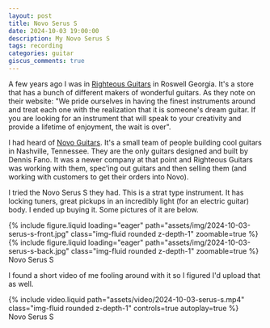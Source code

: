 ```yaml
---
layout: post
title: Novo Serus S
date: 2024-10-03 19:00:00
description: My Novo Serus S
tags: recording
categories: guitar
giscus_comments: true
---
```


A few years ago I was in [Righteous Guitars](https://righteousguitars.com/) in Roswell Georgia. It's a store that has a bunch of different makers of wonderful guitars. As they note on their website: "We pride ourselves in having the finest instruments around and treat each one with the realization that it is someone's dream guitar. If you are looking for an instrument that will speak to your creativity and provide a lifetime of enjoyment, the wait is over".

I had heard of [Novo Guitars](https://www.novoguitars.com/). It's a small team of people building cool guitars in Nashville, Tennessee. They are the only guitars designed and built by Dennis Fano. It was a newer company at that point and Righteous Guitars was working with them, spec'ing out guitars and then selling them (and working with customers to get their orders into Novo).

I tried the Novo Serus S they had. This is a strat type instrument. It has locking tuners, great pickups in an incredibly light (for an electric guitar) body. I ended up buying it. Some pictures of it are below.

<div class="row mt-3">
    <div class="col-sm mt-3 mt-md-0">
        {% include figure.liquid loading="eager"
        path="assets/img/2024-10-03-serus-s-front.jpg" 
        class="img-fluid rounded z-depth-1" zoomable=true %}
    </div>
    <div class="col-sm mt-3 mt-md-0">
        {% include figure.liquid loading="eager" 
        path="assets/img/2024-10-03-serus-s-back.jpg"
        class="img-fluid rounded z-depth-1" zoomable=true %}
    </div>
</div>
<div class="caption">
  Novo Serus S
</div>

I found a short video of me fooling around with it so I figured I'd upload that as well.

<div class="row mt-3">
    <div class="col-sm mt-3 mt-md-0">
        {% include video.liquid 
        path="assets/video/2024-10-03-serus-s.mp4" 
        class="img-fluid rounded z-depth-1" controls=true autoplay=true %}
    </div>
</div>
<div class="caption">
    Novo Serus S
</div>
